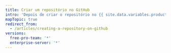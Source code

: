 ```yaml
---
title: Criar um repositório no GitHub
intro: 'Depois de criar o repositório no {{ site.data.variables.product.product_name }}, você poderá personalizar as configurações e o conteúdo dele.'
mapTopic: true
redirect_from:
  - /articles/creating-a-repository-on-github
versions:
  free-pro-team: '*'
  enterprise-server: '*'
---
```


